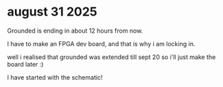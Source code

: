 # august 31 2025

Grounded is ending in about 12 hours from now. 

I have to make an FPGA dev board, and that is why i am locking in. 

well i realised that grounded was extended till sept 20 so i'll just make the board later :)

I have started with the schematic!